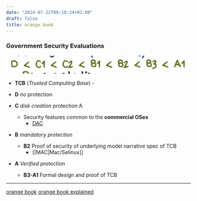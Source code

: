 ```yaml
---
date: "2024-07-22T09:10:24+02:00"
draft: false
title: orange book
---
```


### Government Security Evaluations

![Pasted_image_20240528131741.png](/static/Pasted_image_20240528131741.png)
- **TCB** (*Trusted Computing Base*) -

-   **D** no protection
-   **C** *disk creation* protection A
    -   Security features common to the **commercial OSes**
        -   [DAC](/DAC)
-   **B** *mandatory protection*
    -   **B2** Proof of security of underlying model narrative spec of
        TCB
        -   \[\[MAC\|Mac/Selinux\]\]
-   **A** *Verified protection*
    -   **B3-A1** Formal design and proof of TCB

------------------------------------------------------------------------

[orange book](file:///home/aura/Downloads/orange_book.) [orange book
explained](https://www.youtube.com/watch?v:%200F0kC8AbqXc)
